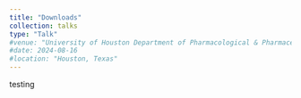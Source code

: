 ```yaml
---
title: "Downloads"
collection: talks
type: "Talk"
#venue: "University of Houston Department of Pharmacological & Pharmaceutical Sciences"
#date: 2024-08-16
#location: "Houston, Texas"
---
```


testing
